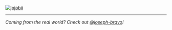 [![jojobii](https://user-images.githubusercontent.com/78003700/204164500-e77c0f2b-68d4-4c02-9d26-f8fe72ea47ed.gif)](https://jojobii.arks.moe)

---

*Coming from the real world? Check out [@joseph-bravo](https://github.com/jojobii-arks)!*
